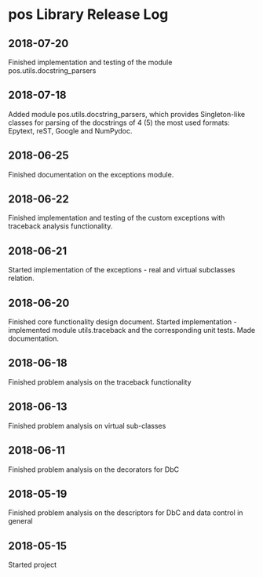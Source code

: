 # pos Library Release Log

## 2018-07-20

Finished implementation and testing of the module pos.utils.docstring_parsers

## 2018-07-18

Added module pos.utils.docstring_parsers, which provides Singleton-like classes for parsing of the docstrings of 4 (5) the most used formats: Epytext, reST, Google and NumPydoc.

## 2018-06-25

Finished documentation on the exceptions module.

## 2018-06-22

Finished implementation and testing of the custom exceptions with traceback analysis functionality.

## 2018-06-21

Started implementation of the exceptions - real and virtual subclasses relation.

## 2018-06-20

Finished core functionality design document.
Started implementation - implemented module utils.traceback and the
corresponding unit tests. Made documentation.

## 2018-06-18

Finished problem analysis on the traceback functionality

## 2018-06-13

Finished problem analysis on virtual sub-classes

## 2018-06-11

Finished problem analysis on the decorators for DbC

## 2018-05-19

Finished problem analysis on the descriptors for DbC and data control in general

## 2018-05-15

Started project